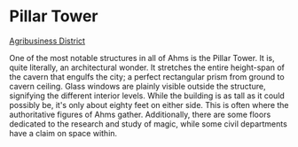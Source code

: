 # Pillar Tower
[Agribusiness District](Agribusiness%20District%20Overview.md)

One of the most notable structures in all of Ahms is the Pillar Tower. It is, quite literally, an architectural wonder. It stretches the entire height-span of the cavern that engulfs the city; a perfect rectangular prism from ground to cavern ceiling. Glass windows are plainly visible outside the structure, signifying the different interior levels. While the building is as tall as it could possibly be, it's only about eighty feet on either side. This is often where the authoritative figures of Ahms gather. Additionally, there are some floors dedicated to the research and study of magic, while some civil departments have a claim on space within.
